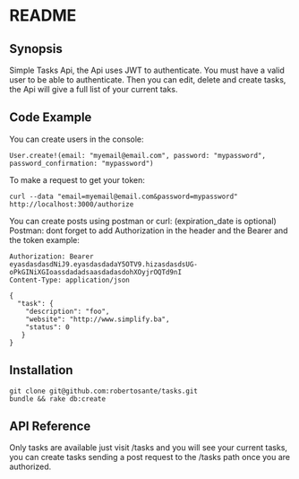 # README

## Synopsis

Simple Tasks Api, the Api uses JWT to authenticate. You must have a valid user to be able to authenticate. Then you can edit, delete and create tasks, the Api will give a full list of your current taks.

## Code Example

You can create users in the console: 

```
User.create!(email: "myemail@email.com", password: "mypassword", password_confirmation: "mypassword")
```

To make a request to get your token: 

```
curl --data "email=myemail@email.com&password=mypassword" http://localhost:3000/authorize
```

You can create posts using postman or curl: (expiration_date is optional)
Postman: dont forget to add Authorization in the header and the Bearer and the token example:

```
Authorization: Bearer   eyasdasdasdNiJ9.eyasdasdadaY5OTV9.hizasdasdsUG-oPkGINiXGIoassdadadsaasdadasdohXOyjrOQTd9nI
Content-Type: application/json

{
  "task": {
    "description": "foo",
    "website": "http://www.simplify.ba",
    "status": 0
   }
}
```

## Installation

```
git clone git@github.com:robertosante/tasks.git
bundle && rake db:create
```
## API Reference

Only tasks are available just visit /tasks and you will see your current tasks, you can create tasks sending a post request to the /tasks path once you are authorized.


